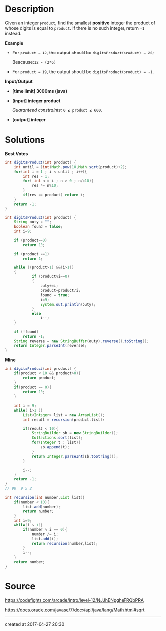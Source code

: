 # Description

Given an integer `product`, find the smallest **positive** integer the product of whose digits is equal to `product`. If there is no such integer, return `-1` instead.

**Example**

- For `product = 12`, the output should be
  `digitsProduct(product) = 26`;

  Beacause:` 12 = (2*6)  `

- For `product = 19`, the output should be
  `digitsProduct(product) = -1`.

**Input/Output**

- **[time limit] 3000ms (java)**


- **[input] integer product**

  *Guaranteed constraints:*
  `0 ≤ product ≤ 600`.

- **[output] integer**



# Solutions

**Best Votes**

``` java
int digitsProduct(int product) {
    int until = (int)Math.pow(10,Math.sqrt(product)+2);
    for(int i = 1 ; i < until ; i++){
        int res = 1;
        for( int n = i ; n > 0 ; n/=10){
            res *= n%10;
        }
        if(res == product) return i;
    }
    return -1;
}
```

```java
int digitsProduct(int product) {
    String outy = "";
    boolean found = false;
    int i=9; 

    if (product==0) 
        return 10;

    if (product ==1)
        return 1;

    while ((product>1) &&(i>1))
    {
            if (product%i==0)
            {
                outy+=i;
                product=product/i;
                found = true;
                i=9;
                System.out.println(outy);
            }
            else
                i--;
    }
  
    if (!found)
        return -1;
    String reverse = new StringBuffer(outy).reverse().toString();
    return Integer.parseInt(reverse);
}
```

**Mine**

``` java
int digitsProduct(int product) {
    if(product < 10 && product>0){
        return product;
    }
    if(product == 0){
        return 10;
    }
    
    int i = 9;
    while( i>1 ){
        List<Integer> list = new ArrayList();
        int result = recursion(product,list);
        
        if(result < 10){
            StringBuilder sb = new StringBuilder();
            Collections.sort(list);
            for(Integer t : list){
                sb.append(t);
            }
            return Integer.parseInt(sb.toString());
        }
        
        i--;
    }
    return -1;
}
// 90  9 5 2

int recursion(int number,List list){
    if(number < 10){
        list.add(number);
        return number;
    }
    int i=9;
    while(i > 1){
        if(number % i == 0){
            number /= i;
            list.add(i);
            return recursion(number,list);
        }
        i--;
    }
    return number;
}
```

# Source

https://codefights.com/arcade/intro/level-12/NJJhENpgheFRQbPRA

https://docs.oracle.com/javase/7/docs/api/java/lang/Math.html#sqrt

---

created at 2017-04-27 20:30
